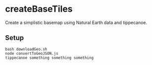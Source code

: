 # createBaseTiles
Create a simplistic basemap using Natural Earth data and tippecanoe.

## Setup

```
bash downloadGeo.sh
node convertToGeoJSON.js
tippecanoe something something something
```

